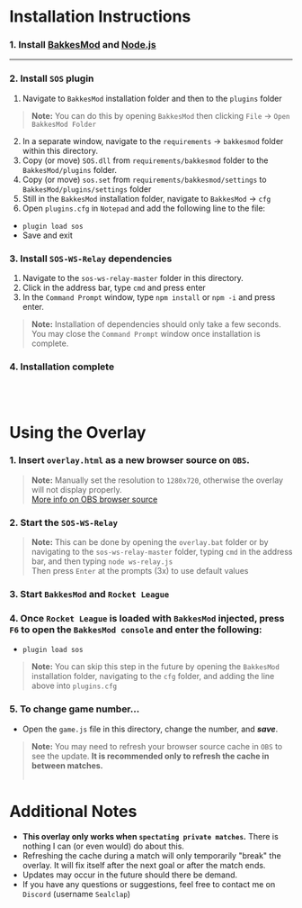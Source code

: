 # Installation Instructions
### 1. Install [BakkesMod](https://bakkesmod.com/download.php) and [Node.js](https://nodejs.org/en/download) 
---
### 2. Install `SOS` plugin
1. Navigate to `BakkesMod` installation folder and then to the `plugins` folder
> **Note:** You can do this by opening `BakkesMod` then clicking `File` -> `Open BakkesMod Folder`
2. In a separate window, navigate to the `requirements` -> `bakkesmod` folder within this directory.
3. Copy (or move) `SOS.dll` from `requirements/bakkesmod` folder to the `BakkesMod/plugins` folder.
4. Copy (or move) `sos.set` from `requirements/bakkesmod/settings` to `BakkesMod/plugins/settings` folder
5. Still in the `BakkesMod` installation folder, navigate to `BakkesMod` -> `cfg`
6. Open `plugins.cfg` in `Notepad` and add the following line to the file:
- `plugin load sos`
- Save and exit
### 3. Install `SOS-WS-Relay` dependencies
1. Navigate to the `sos-ws-relay-master` folder in this directory.
2. Click in the address bar, type `cmd` and press enter
3. In the `Command Prompt` window, type `npm install` or `npm -i` and press enter.
> **Note:** Installation of dependencies should only take a few seconds. You may close the `Command Prompt` window once installation is complete.
### 4. Installation complete
<br /><br />

# Using the Overlay
### 1. Insert `overlay.html` as a new browser source on `OBS`.
> **Note:** Manually set the resolution to `1280x720`, otherwise the overlay will not display properly.<br />[More info on OBS browser source](https://obsproject.com/kb/browser-source)
### 2. Start the `SOS-WS-Relay`
> **Note:** This can be done by opening the `overlay.bat` folder or by navigating to the `sos-ws-relay-master` folder, typing `cmd` in the address bar, and then typing `node ws-relay.js`<br />Then press `Enter` at the prompts (3x) to use default values
### 3. Start `BakkesMod` and `Rocket League`
### 4. Once `Rocket League` is loaded with `BakkesMod` injected, press `F6` to open the `BakkesMod console` and enter the following:
- `plugin load sos`
> **Note:** You can skip this step in the future by opening the `BakkesMod` installation folder, navigating to the `cfg` folder, and adding the line above into `plugins.cfg`
### 5. To change game number...
- Open the `game.js` file in this directory, change the number, and ***save***.
> **Note:** You may need to refresh your browser source cache in `OBS` to see the update. **It is recommended only to refresh the cache in between matches.**
<br /><br />
# Additional Notes
- **This overlay only works when `spectating private matches`.** There is nothing I can (or even would) do about this.
- Refreshing the cache during a match will only temporarily "break" the overlay. It will fix itself after the next goal or after the match ends.
- Updates may occur in the future should there be demand.
- If you have any questions or suggestions, feel free to contact me on `Discord` (username `Sealclap`)